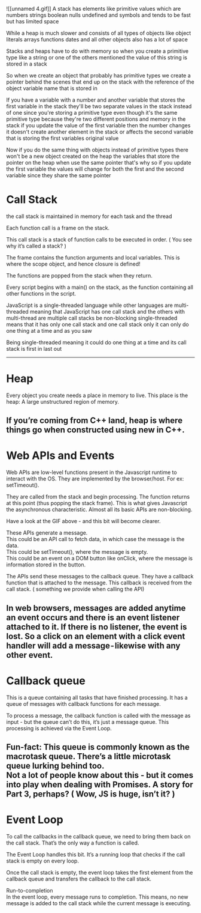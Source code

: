 ![[unnamed 4.gif]]
A stack has elements like primitive values which are numbers strings boolean nulls undefined and symbols and tends to be fast but has limited space  
  
While a heap is much slower and consists of all types of objects like object literals arrays functions dates and all other objects also has a lot of space  
  
Stacks and heaps have to do with memory so when you create a primitive type like a string or one of the others mentioned the value of this string is stored in a stack  
  
So when we create an object that probably has primitive types we create a pointer behind the scenes that end up on the stack with the reference of the object variable name that is stored in  
  
If you have a variable with a number and another variable that stores the first variable in the stack they'll be two separate values in the stack instead of one since you're storing a primitive type even though it's the same primitive type because they're two different positions and memory in the stack if you update the value of the first variable then the number changes it doesn't create another element in the stack or affects the second variable that is storing the first variables original value  
  
  
Now if you do the same thing with objects instead of primitive types there won't be a new object created on the heap the variables that store the pointer on the heap when use the same pointer that's why so if you update the first variable the values will change for both the first and the second variable since they share the same pointer  
  
  
Call Stack  
=============  
the call stack is maintained in memory for each task and the thread 

Each function call is a frame on the stack.  

  
This call stack is a stack of function calls to be executed in order. ( You see why it’s called a stack? )  

The frame contains the function arguments and local variables. This is where the scope object, and hence closure is defined!  
  
The functions are popped from the stack when they return.  
  
Every script begins with a main() on the stack, as the function containing all other functions in the script.  
  
JavaScript is a single-threaded language while other languages are multi-threaded meaning that JavaScript has one call stack and the others with multi-thread are multiple call stacks be non-blocking single-threaded means that it has only one call stack and one call stack only it can only do one thing at a time and as you saw  
  
  
Being single-threaded meaning it could do one thing at a time and its call stack is first in last out  
  
  
-----------------------------------------------------  
Heap  
=========  
Every object you create needs a place in memory to live. This place is the heap: A large unstructured region of memory.  
  
If you’re coming from C++ land, heap is where things go when constructed using new in C++.  
------------------------------------------------------  
Web APIs and Events  
===================  
Web APIs are low-level functions present in the Javascript runtime to interact with the OS. They are implemented by the browser/host. For ex: setTimeout().  
  
They are called from the stack and begin processing. The function returns at this point (thus popping the stack frame). This is what gives Javascript the asynchronous characteristic. Almost all its basic APIs are non-blocking.  
  
Have a look at the GIF above - and this bit will become clearer.  
  
These APIs generate a message.  
This could be an API call to fetch data, in which case the message is the data.  
This could be setTimeout(), where the message is empty.  
This could be an event on a DOM button like onClick, where the message is information stored in the button.  
  
The APIs send these messages to the callback queue. They have a callback function that is attached to the message. This callback is received from the call stack. ( something we provide when calling the API)  
  
In web browsers, messages are added anytime an event occurs and there is an event listener attached to it. If there is no listener, the event is lost. So a click on an element with a click event handler will add a message - likewise with any other event.  
-------------------------------------------------------------------------  
Callback queue  
============  
This is a queue containing all tasks that have finished processing. It has a queue of messages with callback functions for each message.  
  
To process a message, the callback function is called with the message as input - but the queue can’t do this, it’s just a message queue. This processing is achieved via the Event Loop.  
  
Fun-fact: This queue is commonly known as the macrotask queue. There’s a little microtask queue lurking behind too.  
Not a lot of people know about this - but it comes into play when dealing with Promises. A story for Part 3, perhaps? ( Wow, JS is huge, isn’t it? )  
---------------------------------------------------------------------------------------------------  
Event Loop  
==========  
To call the callbacks in the callback queue, we need to bring them back on the call stack. That’s the only way a function is called.  
  
The Event Loop handles this bit. It’s a running loop that checks if the call stack is empty on every loop.  
  
Once the call stack is empty, the event loop takes the first element from the callback queue and transfers the callback to the call stack.  
  
Run-to-completion  
In the event loop, every message runs to completion. This means, no new message is added to the call stack while the current message is executing.